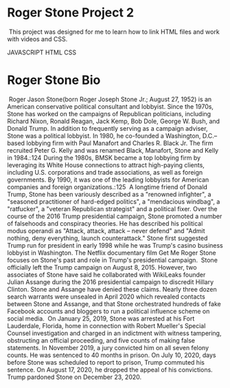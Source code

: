 # Roger Stone Project 2
<img src="" alt="" />
This project was designed for me to learn how to link HTML files and work with videos and CSS.

JAVASCRIPT 
HTML 
CSS 
<img src="" alt="" />
# Roger Stone Bio
<img src="" alt="" />
Roger Jason Stone(born Roger Joseph Stone Jr.; August 27, 1952) is an American conservative political consultant and lobbyist. Since the 1970s, Stone has worked on the campaigns of Republican politicians, including Richard Nixon, Ronald Reagan, Jack Kemp, Bob Dole, George W. Bush, and Donald Trump. In addition to frequently serving as a campaign adviser, Stone was a political lobbyist. In 1980, he co-founded a Washington, D.C.–based lobbying firm with Paul Manafort and Charles R. Black Jr. The firm recruited Peter G. Kelly and was renamed Black, Manafort, Stone and Kelly in 1984.: 124  During the 1980s, BMSK became a top lobbying firm by leveraging its White House connections to attract high-paying clients, including U.S. corporations and trade associations, as well as foreign governments. By 1990, it was one of the leading lobbyists for American companies and foreign organizations.: 125
<img src="" alt="" />
A longtime friend of Donald Trump, Stone has been variously described as a "renowned infighter", a "seasoned practitioner of hard-edged politics", a "mendacious windbag", a "ratfucker", a "veteran Republican strategist" and a political fixer. Over the course of the 2016 Trump presidential campaign, Stone promoted a number of falsehoods and conspiracy theories. He has described his political modus operandi as "Attack, attack, attack – never defend" and "Admit nothing, deny everything, launch counterattack." Stone first suggested Trump run for president in early 1998 while he was Trump's casino business lobbyist in Washington. The Netflix documentary film Get Me Roger Stone focuses on Stone's past and role in Trump's presidential campaign.
<img src="" alt="" />
Stone officially left the Trump campaign on August 8, 2015. However, two associates of Stone have said he collaborated with WikiLeaks founder Julian Assange during the 2016 presidential campaign to discredit Hillary Clinton. Stone and Assange have denied these claims. Nearly three dozen search warrants were unsealed in April 2020 which revealed contacts between Stone and Assange, and that Stone orchestrated hundreds of fake Facebook accounts and bloggers to run a political influence scheme on social media.
<img src="" alt="" />
On January 25, 2019, Stone was arrested at his Fort Lauderdale, Florida, home in connection with Robert Mueller's Special Counsel investigation and charged in an indictment with witness tampering, obstructing an official proceeding, and five counts of making false statements. In November 2019, a jury convicted him on all seven felony counts. He was sentenced to 40 months in prison. On July 10, 2020, days before Stone was scheduled to report to prison, Trump commuted his sentence. On August 17, 2020, he dropped the appeal of his convictions. Trump pardoned Stone on December 23, 2020.
